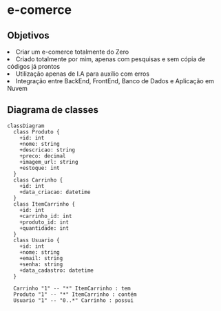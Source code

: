 # e-comerce

## Objetivos
<li> Criar um e-comerce totalmente do Zero
<li> Criado totalmente por mim, apenas com pesquisas e sem cópia de códigos já prontos
<li> Utilização apenas de I.A para auxílio com erros
<li> Integração entre BackEnd, FrontEnd, Banco de Dados e Aplicação em Nuvem

## Diagrama de classes

```mermaid
classDiagram
  class Produto {
    +id: int
    +nome: string
    +descricao: string
    +preco: decimal
    +imagem_url: string
    +estoque: int
  }
  class Carrinho {
    +id: int
    +data_criacao: datetime
  }
  class ItemCarrinho {
    +id: int
    +carrinho_id: int
    +produto_id: int
    +quantidade: int
  }
  class Usuario {
    +id: int
    +nome: string
    +email: string
    +senha: string
    +data_cadastro: datetime
  }

  Carrinho "1" -- "*" ItemCarrinho : tem
  Produto "1" -- "*" ItemCarrinho : contém
  Usuario "1" -- "0..*" Carrinho : possui
```
